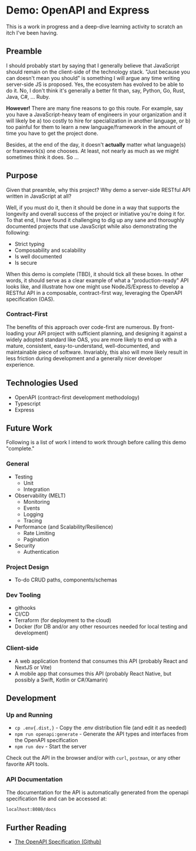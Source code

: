 # Demo: OpenAPI and Express

This is a work in progress and a deep-dive learning activity to scratch an itch I've been having.

## Preamble

I should probably start by saying that I generally believe that JavaScript should remain on the client-side of the
technology stack. "Just because you can doesn't mean you should" is something I will argue any time writing server-side
JS is proposed. Yes, the ecosystem has evolved to be able to do it. No, I don't think it's generally a better fit
than, say, Python, Go, Rust, Java, C#, ... Ruby.

**However!** There are many fine reasons to go this route. For example, say you have a JavaScript-heavy team of
engineers in your organization and it will likely be a) too costly to hire for specialization in another language, or
b) too painful for them to learn a new language/framework in the amount of time you have to get the project done.

Besides, at the end of the day, it doesn't **actually** matter what language(s) or framework(s) one chooses. At least,
not nearly as much as we might sometimes think it does. So ...

## Purpose

Given that preamble, why this project?  Why demo a server-side RESTful API written in JavaScript at all?

Well, if you must do it, then it should be done in a way that supports the longevity and overall success of the project
or initiative you're doing it for. To that end, I have found it challenging to dig up any sane and thoroughly documented
projects that use JavaScript while also demonstrating the following:

*   Strict typing
*   Composability and scalability
*   Is well documented
*   Is secure

When this demo is complete (TBD), it should tick all these boxes.  In other words, it should serve as a clear example
of what a "production-ready" API looks like, and illustrate how one might use NodeJS/Express to develop a RESTful API in
a composable, contract-first way, leveraging the OpenAPI specification (OAS).

### Contract-First

The benefits of this approach over code-first are numerous. By front-loading your API project with sufficient planning,
and designing it against a widely adopted standard like OAS, you are more likely to end up with a mature, consistent, 
easy-to-understand, well-documented, and maintainable piece of software.  Invariably, this also will more likely result
in less friction during development and a generally nicer developer experience.

## Technologies Used

*   OpenAPI (contract-first development methodology)
*   Typescript
*   Express

## Future Work

Following is a list of work I intend to work through before calling this demo "complete."

### General

*   Testing
    *   Unit
    *   Integration
*   Observability (MELT)
    *   Monitoring
    *   Events
    *   Logging
    *   Tracing
*   Performance (and Scalability/Resilience)
    *   Rate Limiting
    *   Pagination
*   Security
    *   Authentication

### Project Design

*   To-do CRUD paths, components/schemas

### Dev Tooling

*   githooks
*   CI/CD
*   Terraform (for deployment to the cloud)
*   Docker (for DB and/or any other resources needed for local testing and development)

### Client-side

*   A web application frontend that consumes this API (probably React and NextJS or Vite)
*   A mobile app that consumes this API (probably React Native, but possibly a Swift, Kotlin or C#/Xamarin)

## Development

### Up and Running

*   `cp .env{.dist,}` - Copy the .env distribution file (and edit it as needed)
*   `npm run openapi:generate` - Generate the API types and interfaces from the OpenAPI specification
*   `npm run dev` - Start the server

Check out the API in the browser and/or with `curl`, `postman`, or any other favorite API tools.

### API Documentation

The documentation for the API is automatically generated from the openapi specification file and can be accessed at:

```sh
localhost:8080/docs
```

## Further Reading

*   [The OpenAPI Specification (Github)](https://github.com/OAI/OpenAPI-Specification)
